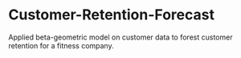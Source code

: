 # Customer-Retention-Forecast
Applied beta-geometric model on customer data to forest customer retention for a fitness company.
